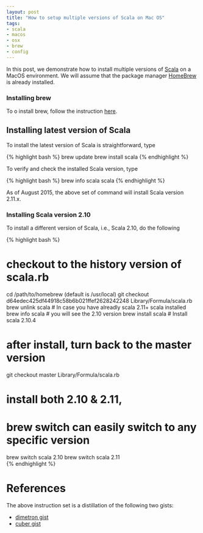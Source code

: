 ```yaml
---
layout: post
title: "How to setup multiple versions of Scala on Mac OS"
tags:
- scala
- macos
- osx
- brew
- config
---
```


In this post, we demonstrate how to install multiple versions of [Scala](http://www.scala-lang.org/) on a MacOS environment. We will assume that the package manager [HomeBrew](http://brew.sh/) is already installed.

### Installing brew

To o install brew, follow the instruction [here](http://brew.sh/).

## Installing latest version of Scala

To install the latest version of Scala is straightforward, type

{% highlight bash %}
brew update
brew install scala
{% endhighlight %}

To verify and check the installed Scala version, type

{% highlight bash %}
brew info scala scala
{% endhighlight %}

As of August 2015, the above set of command will install Scala version 2.11.x.

### Installing Scala version 2.10

To install a different version of Scala, i.e., Scala 2.10, do the following

{% highlight bash %}
# checkout to the history version of scala.rb
cd /path/to/homebrew (default is /usr/local)
git checkout d64edec425df44918c58b6b021ffef2628242248 Library/Formula/scala.rb
brew unlink scala   # In case you have alreadly scala 2.11+ scala installed
brew info scala     # you will see the 2.10 version
brew install scala  # Install scala 2.10.4
# after install, turn back to the master version
git checkout master Library/Formula/scala.rb
# install both 2.10 & 2.11,
# brew switch can easily switch to any specific version
brew switch scala 2.10
brew switch scala 2.11  
{% endhighlight %}


# References

The above instruction set is a distillation of the following two gists:

* [dimetron gist](https://gist.github.com/dimetron/4340744)
* [cuber gist](https://gist.github.com/cuber/11292869)

